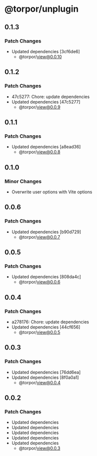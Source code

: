 # @torpor/unplugin

## 0.1.3

### Patch Changes

- Updated dependencies [3cf6de6]
  - @torpor/view@0.0.10

## 0.1.2

### Patch Changes

- 47c5277: Chore: update dependencies
- Updated dependencies [47c5277]
  - @torpor/view@0.0.9

## 0.1.1

### Patch Changes

- Updated dependencies [a8ead36]
  - @torpor/view@0.0.8

## 0.1.0

### Minor Changes

- Overwrite user options with Vite options

## 0.0.6

### Patch Changes

- Updated dependencies [b90d729]
  - @torpor/view@0.0.7

## 0.0.5

### Patch Changes

- Updated dependencies [808da4c]
  - @torpor/view@0.0.6

## 0.0.4

### Patch Changes

- a278176: Chore: update dependencies
- Updated dependencies [44cf656]
  - @torpor/view@0.0.5

## 0.0.3

### Patch Changes

- Updated dependencies [76dd6ea]
- Updated dependencies [8f0a0a1]
  - @torpor/view@0.0.4

## 0.0.2

### Patch Changes

- Updated dependencies
- Updated dependencies
- Updated dependencies
- Updated dependencies
- Updated dependencies
  - @torpor/view@0.0.3
